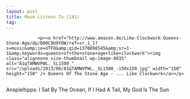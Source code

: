 ```yaml
---
layout: post
title: Maze Listens To (141)
tag: 
---
```



                <p><a href="http://www.amazon.de/Like-Clockwork-Queens-Stone-Age/dp/B00C9U9YOW/ref=sr_1_1?s=music&amp;ie=UTF8&amp;qid=1370898545&amp;sr=1-1&amp;keywords=queens+of+the+stone+age+like+clockwork"><img class="alignnone size-thumbnail wp-image-8035" alt="A1qTAMWVPWL._SL1500_" src="/uploads/2013/06/A1qTAMWVPWL._SL1500_-150x150.jpg" width="150" height="150" /> Queens Of The Stone Age - ... Like Clockwork</a></p>
<img alt="" src="/uploads/2010/02/maze_listens_to_4stars.png" />
<p>Anspieltipps: I Sat By The Ocean, If I Had A Tail, My God Is The Sun</p>
            
